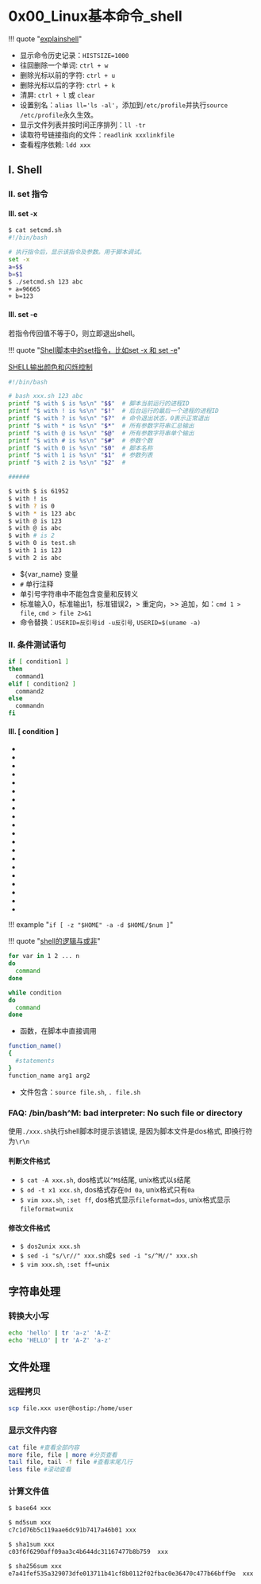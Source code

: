 # 0x00_Linux基本命令_shell

!!! quote "[explainshell](https://explainshell.com/)"

- 显示命令历史记录：`HISTSIZE=1000`
- 往回删除一个单词: `ctrl + w`
- 删除光标以前的字符: `ctrl + u`
- 删除光标以后的字符: `ctrl + k`
- 清屏: `ctrl + l` 或 `clear`
- 设置别名：`alias ll='ls -al'`，添加到`/etc/profile`并执行`source /etc/profile`永久生效。
- 显示文件列表并按时间正序排列：`ll -tr`
- 读取符号链接指向的文件：`readlink xxxlinkfile`
- 查看程序依赖: `ldd xxx`


## I. Shell

### II. set 指令

#### III. set -x

```sh
$ cat setcmd.sh
#!/bin/bash

# 执行指令后，显示该指令及参数。用于脚本调试。
set -x
a=$$
b=$1
$ ./setcmd.sh 123 abc
+ a=96665
+ b=123
```

#### III. set -e

若指令传回值不等于0，则立即退出shell。

!!! quote "[Shell脚本中的set指令，比如set -x 和 set -e](https://www.cnblogs.com/robinunix/p/11635560.html)"


[SHELL输出颜色和闪烁控制](https://www.jianshu.com/p/ba1b8aded634)

```bash
#!/bin/bash

# bash xxx.sh 123 abc
printf "$ with $ is %s\n" "$$"  # 脚本当前运行的进程ID
printf "$ with ! is %s\n" "$!"  # 后台运行的最后一个进程的进程ID
printf "$ with ? is %s\n" "$?"  # 命令退出状态，0表示正常退出
printf "$ with * is %s\n" "$*"  # 所有参数字符串汇总输出
printf "$ with @ is %s\n" "$@"  # 所有参数字符串单个输出
printf "$ with # is %s\n" "$#"  # 参数个数
printf "$ with 0 is %s\n" "$0"  # 脚本名称
printf "$ with 1 is %s\n" "$1"  # 参数列表
printf "$ with 2 is %s\n" "$2"  #

######

$ with $ is 61952
$ with ! is
$ with ? is 0
$ with * is 123 abc
$ with @ is 123
$ with @ is abc
$ with # is 2
$ with 0 is test.sh
$ with 1 is 123
$ with 2 is abc
```

- ${var_name} 变量
- `#` 单行注释
- 单引号字符串中不能包含变量和反转义
- 标准输入0，标准输出1，标准错误2，> 重定向，>> 追加，如：`cmd 1 > file`, `cmd > file 2>&1`
- 命令替换：`USERID=反引号id -u反引号`, `USERID=$(uname -a)`

### II. 条件测试语句

```sh
if [ condition1 ]
then
  command1
elif [ condition2 ]
  command2
else
  commandn
fi
```

#### III. [ condition ]

- [ ! xxx ]: 逻辑非
- [ xxx -a yyy ]: 逻辑与
- [ xxx -o yyy ]: 逻辑或
- [ 'abc'=='xyz' ]: 字符串相等
- [ 'abc'!='xyz' ]: 字符串不等
- [ -z xxx ]: 空串
- [ -n xxx ]: 非空串
- [ a -eq b ]: 数值相等
- [ a -ne b ]: 不等
- [ a -gt b ]: 大于
- [ a -lt b ]: 小于
- [ a -ge b ]: 大于等于
- [ a -le b ]: 小于等于
- [ -d $xxx ]: 存在目录
- [ -f $xxx ]: 文件
- [ -s $xxx ]: 文件非空
- [ -L $xxx ]: 符号链接
- [ -x $xxx ]: 可执行
- [ -r $xxx ]: 可读
- [ -w $xxx ]: 可写

!!! example "`if [ -z "$HOME" -a -d $HOME/$num ]`"

!!! quote "[shell的逻辑与或非](https://www.cnblogs.com/aaronLinux/p/8340281.html)"


```sh
for var in 1 2 ... n
do
  command
done

while condition
do
  command
done
```
- 函数，在脚本中直接调用  
```bash
function_name()
{
  #statements
}
function_name arg1 arg2
```
- 文件包含：`source file.sh`, `. file.sh`


### FAQ: /bin/bash^M: bad interpreter: No such file or directory

使用`./xxx.sh`执行shell脚本时提示该错误, 是因为脚本文件是dos格式, 即换行符为`\r\n`

#### 判断文件格式

- `$ cat -A xxx.sh`, dos格式以`^M$`结尾, unix格式以`$`结尾
- `$ od -t x1 xxx.sh`, dos格式存在`0d 0a`, unix格式只有`0a`
- `$ vim xxx.sh`, `:set ff`, dos格式显示`fileformat=dos`, unix格式显示`fileformat=unix`

#### 修改文件格式

- `$ dos2unix xxx.sh`
- `$ sed -i "s/\r//" xxx.sh`或`$ sed -i "s/^M//" xxx.sh`
- `$ vim xxx.sh`, `:set ff=unix`


## 字符串处理

### 转换大小写

```bash
echo 'hello' | tr 'a-z' 'A-Z'
echo 'HELLO' | tr 'A-Z' 'a-z'
```

## 文件处理

### 远程拷贝

```bash
scp file.xxx user@hostip:/home/user
```

### 显示文件内容

```bash
cat file #查看全部内容
more file, file | more #分页查看
tail file, tail -f file #查看末尾几行
less file #滚动查看
```

### 计算文件值

```bash
$ base64 xxx

$ md5sum xxx
c7c1d76b5c119aae6dc91b7417a46b01 xxx

$ sha1sum xxx
c03f6f6290aff09aa3c4b644dc31167477b8b759  xxx

$ sha256sum xxx
e7a41fef535a329073dfe013711b41cf8b0112f02fbac0e36470c477b66bff9e  xxx
```

